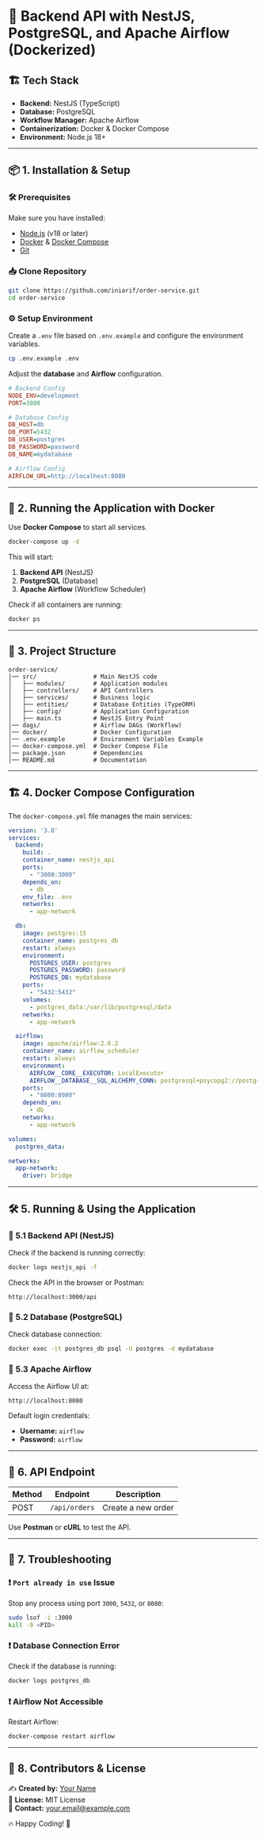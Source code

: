 # 📌 Backend API with NestJS, PostgreSQL, and Apache Airflow (Dockerized)

## 🏗️ Tech Stack
- **Backend:** NestJS (TypeScript)
- **Database:** PostgreSQL
- **Workflow Manager:** Apache Airflow
- **Containerization:** Docker & Docker Compose
- **Environment:** Node.js 18+

---

## 📦 1. Installation & Setup

### 🛠 Prerequisites
Make sure you have installed:
- [Node.js](https://nodejs.org/en) (v18 or later)
- [Docker](https://www.docker.com/) & [Docker Compose](https://docs.docker.com/compose/install/)
- [Git](https://git-scm.com/)

### 📥 Clone Repository
```bash
git clone https://github.com/iniarif/order-service.git
cd order-service
```

### ⚙️ Setup Environment
Create a `.env` file based on `.env.example` and configure the environment variables.

```bash
cp .env.example .env
```

Adjust the **database** and **Airflow** configuration.

```ini
# Backend Config
NODE_ENV=development
PORT=3000

# Database Config
DB_HOST=db
DB_PORT=5432
DB_USER=postgres
DB_PASSWORD=password
DB_NAME=mydatabase

# Airflow Config
AIRFLOW_URL=http://localhost:8080
```

---

## 🚀 2. Running the Application with Docker

Use **Docker Compose** to start all services.

```bash
docker-compose up -d
```

This will start:
1. **Backend API** (NestJS)
2. **PostgreSQL** (Database)
3. **Apache Airflow** (Workflow Scheduler)

Check if all containers are running:
```bash
docker ps
```

---

## 🔧 3. Project Structure
```plaintext
order-service/
│── src/                # Main NestJS code
│   ├── modules/        # Application modules
│   ├── controllers/    # API Controllers
│   ├── services/       # Business logic
│   ├── entities/       # Database Entities (TypeORM)
│   ├── config/         # Application Configuration
│   ├── main.ts         # NestJS Entry Point
│── dags/               # Airflow DAGs (Workflow)
│── docker/             # Docker Configuration
│── .env.example        # Environment Variables Example
│── docker-compose.yml  # Docker Compose File
│── package.json        # Dependencies
│── README.md           # Documentation
```

---

## 🏗️ 4. Docker Compose Configuration
The `docker-compose.yml` file manages the main services:

```yaml
version: '3.8'
services:
  backend:
    build: .
    container_name: nestjs_api
    ports:
      - "3000:3000"
    depends_on:
      - db
    env_file: .env
    networks:
      - app-network

  db:
    image: postgres:15
    container_name: postgres_db
    restart: always
    environment:
      POSTGRES_USER: postgres
      POSTGRES_PASSWORD: password
      POSTGRES_DB: mydatabase
    ports:
      - "5432:5432"
    volumes:
      - postgres_data:/var/lib/postgresql/data
    networks:
      - app-network

  airflow:
    image: apache/airflow:2.6.2
    container_name: airflow_scheduler
    restart: always
    environment:
      AIRFLOW__CORE__EXECUTOR: LocalExecutor
      AIRFLOW__DATABASE__SQL_ALCHEMY_CONN: postgresql+psycopg2://postgres:password@db:5432/mydatabase
    ports:
      - "8080:8080"
    depends_on:
      - db
    networks:
      - app-network

volumes:
  postgres_data:

networks:
  app-network:
    driver: bridge
```

---

## 🛠 5. Running & Using the Application

### 🎯 5.1 Backend API (NestJS)
Check if the backend is running correctly:
```bash
docker logs nestjs_api -f
```
Check the API in the browser or Postman:
```
http://localhost:3000/api
```

### 🎯 5.2 Database (PostgreSQL)
Check database connection:
```bash
docker exec -it postgres_db psql -U postgres -d mydatabase
```

### 🎯 5.3 Apache Airflow
Access the Airflow UI at:
```
http://localhost:8080
```
Default login credentials:
- **Username:** `airflow`
- **Password:** `airflow`

---

## 📌 6. API Endpoint
| Method | Endpoint     | Description       |
|--------|-------------|------------------|
| POST   | `/api/orders` | Create a new order |

Use **Postman** or **cURL** to test the API.

---

## 📌 7. Troubleshooting

### ❗ `Port already in use` Issue
Stop any process using port `3000`, `5432`, or `8080`:
```bash
sudo lsof -i :3000
kill -9 <PID>
```

### ❗ Database Connection Error
Check if the database is running:
```bash
docker logs postgres_db
```

### ❗ Airflow Not Accessible
Restart Airflow:
```bash
docker-compose restart airflow
```

---

## 🎯 8. Contributors & License
✍️ **Created by:** [Your Name](https://github.com/iniarif)  
📜 **License:** MIT License  
📧 **Contact:** your.email@example.com

🔥 Happy Coding! 🚀

